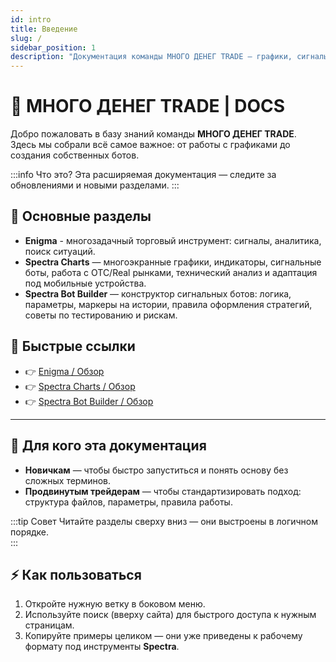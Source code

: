 ```yaml
---
id: intro
title: Введение
slug: /
sidebar_position: 1
description: "Документация команды МНОГО ДЕНЕГ TRADE — графики, сигналы и боты для успешного трейдинга."
---
```


# 🚀 МНОГО ДЕНЕГ TRADE | DOCS

Добро пожаловать в базу знаний команды **МНОГО ДЕНЕГ TRADE**.  
Здесь мы собрали всё самое важное: от работы с графиками до создания собственных ботов.

:::info Что это?
Эта расширяемая документация — следите за обновлениями и новыми разделами.
:::

## 📂 Основные разделы

- **Enigma** - многозадачный торговый инструмент: сигналы, аналитика, поиск ситуаций.
- **Spectra Charts** — многоэкранные графики, индикаторы, сигнальные боты, работа с OTC/Real рынками, технический анализ и адаптация под мобильные устройства.  
- **Spectra Bot Builder** — конструктор сигнальных ботов: логика, параметры, маркеры на истории, правила оформления стратегий, советы по тестированию и рискам.  

## 🔗 Быстрые ссылки

- 👉 [Enigma / Обзор](./enigma/overview)
- 👉 [Spectra Charts / Обзор](./spectra/overview)  
- 👉 [Spectra Bot Builder / Обзор](./bots/overview)  

---

## 🎯 Для кого эта документация

- **Новичкам** — чтобы быстро запуститься и понять основу без сложных терминов.  
- **Продвинутым трейдерам** — чтобы стандартизировать подход: структура файлов, параметры, правила работы.  

:::tip Совет
Читайте разделы сверху вниз — они выстроены в логичном порядке.  
:::

## ⚡ Как пользоваться

1. Откройте нужную ветку в боковом меню.  
2. Используйте поиск (вверху сайта) для быстрого доступа к нужным страницам.  
3. Копируйте примеры целиком — они уже приведены к рабочему формату под инструменты **Spectra**.  
